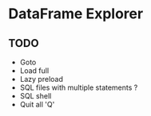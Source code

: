# DataFrame Explorer

## TODO

- Goto
- Load full
- Lazy preload
- SQL files with multiple statements ? 
- SQL shell 
- Quit all 'Q'